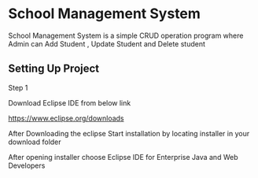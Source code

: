 # School Management System

School Management System is a simple CRUD operation program where Admin can 
Add Student , Update Student and Delete student

## Setting Up Project

Step 1

Download Eclipse IDE from below link

https://www.eclipse.org/downloads

After Downloading the eclipse Start installation by locating installer in your download folder

After opening installer choose Eclipse IDE for Enterprise Java and Web Developers 
